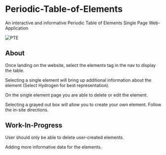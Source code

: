# Periodic-Table-of-Elements

An interactive and informative Periodic Table of Elements Single Page Web-Application

![PTE](https://i.ibb.co/d5nSv3f/PTE.png)


## About
Once landing on the website, select the elements tag in the nav to display the table.

Selecting a single element will bring up additional information about the element (Select Hydrogen for best representation).

On the single element page you are able to delete or edit the element.

Selecting a grayed out box will allow you to create your own element. Follow the in-site directions.

## Work-In-Progress
User should only be able to delete user-created elements.

Adding more informative data for the elements.
